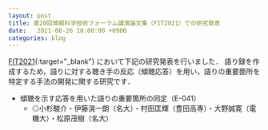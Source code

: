 ```yaml
---
layout: post
title: 第20回情報科学技術フォーラム講演論文集（FIT2021）での研究発表
date:   2021-08-26 18:00:00 +0900
categories: blog
---
```


[FIT2021](https://www.ipsj.or.jp/event/fit/fit2021/ "FIT2021"){:target="_blank"} において下記の研究発表を行いました．
語り録を作成するため，語りに対する聴き手の反応（傾聴応答）を用い，語りの重要箇所を特定する手法の開発に関する研究です．
- 傾聴を示す応答を用いた語りの重要箇所の同定（E-041）
  - ◎小杉駿介・伊藤滉一朗（名大）・村田匡輝（豊田高専）・大野誠寛（電機大）・松原茂樹（名大）
